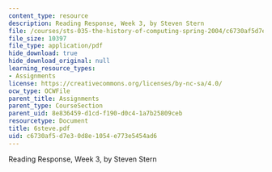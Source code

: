 ```yaml
---
content_type: resource
description: Reading Response, Week 3, by Steven Stern
file: /courses/sts-035-the-history-of-computing-spring-2004/c6730af5d7e30d8e1054e773e5454ad6_6steve.pdf
file_size: 10397
file_type: application/pdf
hide_download: true
hide_download_original: null
learning_resource_types:
- Assignments
license: https://creativecommons.org/licenses/by-nc-sa/4.0/
ocw_type: OCWFile
parent_title: Assignments
parent_type: CourseSection
parent_uid: 8e836459-d1cd-f190-d0c4-1a7b25809ceb
resourcetype: Document
title: 6steve.pdf
uid: c6730af5-d7e3-0d8e-1054-e773e5454ad6
---
```

Reading Response, Week 3, by Steven Stern